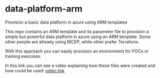 # data-platform-arm
Provision a basic data platform in azure using ARM templates

This repo contains an ARM template and its parameter file to provision a simple but powerful data platform in azure using an ARM template. Some other people are already using BICEP, while other prefer Terraform. 

With this approach you can easily provision an environment for POCs or training exercises. 

In this link you can see a video explaining how these files were created and how could be used: [video link](https://youtu.be/gw0ySBR9r7M)


